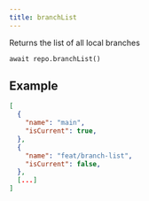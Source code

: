 ```yaml
---
title: branchList
---
```


<div class="lead">Returns the list of all local branches</div>

`await repo.branchList()`

## Example

```json
[
  {
    "name": "main",
    "isCurrent": true,
  },
  {
    "name": "feat/branch-list",
    "isCurrent": false,
  },
  [...]
]
```

